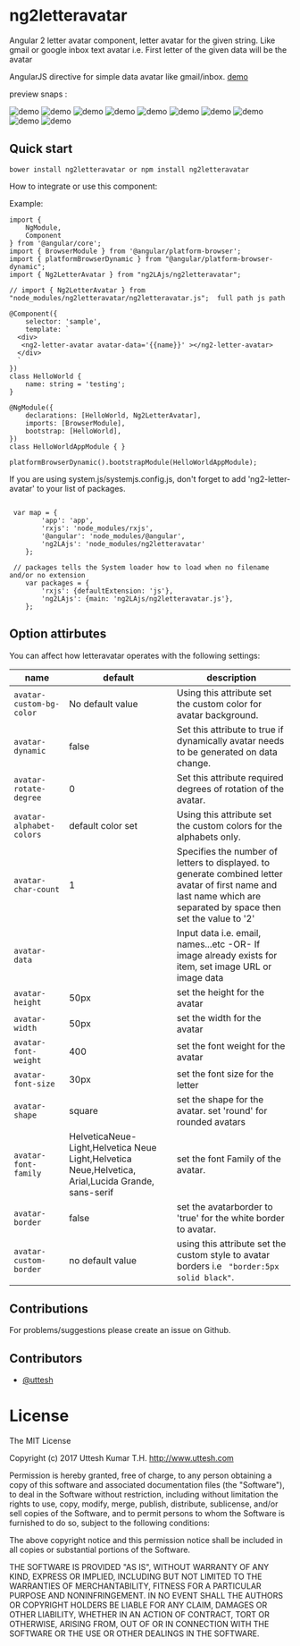 # ng2letteravatar
Angular 2 letter avatar component, letter avatar for the given string. Like gmail or google inbox text avatar i.e. First letter of the given data will be the avatar

AngularJS directive for simple data avatar like gmail/inbox. 
<a href="http://uttesh.github.io/ng2letteravatar/">demo</a>

 preview snaps :
 
![demo](https://raw.github.com/uttesh/ngletteravatar/master/demo/demo1.png)
![demo](https://raw.github.com/uttesh/ngletteravatar/master/demo/demo2.png)
![demo](https://raw.github.com/uttesh/ngletteravatar/master/demo/numbers.png)
![demo](https://raw.github.com/uttesh/ngletteravatar/master/demo/special_charaters.png)
![demo](https://raw.github.com/uttesh/ngletteravatar/master/demo/chinese.png)
![demo](https://raw.github.com/uttesh/ngletteravatar/master/demo/kannada.png)
![demo](https://raw.github.com/uttesh/ngletteravatar/master/demo/round_shape_digit_special.png)
![demo](https://raw.github.com/uttesh/ngletteravatar/master/demo/round_chinese_kannada.png)
![demo](https://raw.github.com/uttesh/ngletteravatar/master/demo/avatar_border1.png)
![demo](https://raw.github.com/uttesh/ngletteravatar/master/demo/avatar_border2.png)

## Quick start

```
bower install ng2letteravatar or npm install ng2letteravatar
```
How to integrate or use this component:

Example:

```
import {
    NgModule,
    Component
} from '@angular/core';
import { BrowserModule } from '@angular/platform-browser';
import { platformBrowserDynamic } from "@angular/platform-browser-dynamic";
import { Ng2LetterAvatar } from "ng2LAjs/ng2letteravatar";

// import { Ng2LetterAvatar } from "node_modules/ng2letteravatar/ng2letteravatar.js";  full path js path

@Component({
    selector: 'sample',
    template: `
  <div> 
   <ng2-letter-avatar avatar-data='{{name}}' ></ng2-letter-avatar>
  </div>
  `
})
class HelloWorld {
    name: string = 'testing';
}

@NgModule({
    declarations: [HelloWorld, Ng2LetterAvatar],
    imports: [BrowserModule],
    bootstrap: [HelloWorld],
})
class HelloWorldAppModule { }

platformBrowserDynamic().bootstrapModule(HelloWorldAppModule);

```

If you are using system.js/systemjs.config.js, don't forget to add 'ng2-letter-avatar' to your list of packages.

```

 var map = {
        'app': 'app',
        'rxjs': 'node_modules/rxjs',
        '@angular': 'node_modules/@angular',
        'ng2LAjs': 'node_modules/ng2letteravatar'
    };
	
 // packages tells the System loader how to load when no filename and/or no extension
    var packages = {
        'rxjs': {defaultExtension: 'js'},
        'ng2LAjs': {main: 'ng2LAjs/ng2letteravatar.js'},
    };
```

## Option attirbutes

You can affect how letteravatar operates with the following settings:

name | default | description
-----|---------|------------
`avatar-custom-bg-color` | No default value | Using this attribute set the custom color for avatar background.
`avatar-dynamic` | false | Set this attribute to true if dynamically avatar needs to be generated on data change.
`avatar-rotate-degree` | 0 | Set this attribute required degrees of rotation of the avatar.
`avatar-alphabet-colors` | default color set | Using this attribute set the custom colors for the alphabets only.
`avatar-char-count` | 1 | Specifies the number of letters to displayed. to generate combined letter avatar of first name and last name which are separated by space then set the value to '2'
`avatar-data` |  | Input data i.e. email, names...etc -OR- If image already exists for item, set image URL or image data
`avatar-height` | 50px | set the height for the avatar
`avatar-width` | 50px | set the width for the avatar
`avatar-font-weight` | 400 | set the font weight for the  avatar
`avatar-font-size` | 30px | set the font size for the letter
`avatar-shape` | square  | set the shape for the avatar. set 'round' for rounded avatars
`avatar-font-family` | HelveticaNeue-Light,Helvetica Neue Light,Helvetica Neue,Helvetica, Arial,Lucida Grande, sans-serif | set the font Family of the avatar.
`avatar-border` | false | set the avatarborder to 'true' for the white border to avatar.
`avatar-custom-border` | no default value | using this attribute set the custom style to avatar borders i.e <code> "border:5px solid black"</code>.

## Contributions

For problems/suggestions please create an issue on Github.

## Contributors

* [@uttesh](https://twitter.com/uttesh)

# License

The MIT License

Copyright (c) 2017 Uttesh Kumar T.H. http://www.uttesh.com

Permission is hereby granted, free of charge, to any person obtaining a copy of this software and associated documentation files (the "Software"), to deal in the Software without restriction, including without limitation the rights to use, copy, modify, merge, publish, distribute, sublicense, and/or sell copies of the Software, and to permit persons to whom the Software is furnished to do so, subject to the following conditions:

The above copyright notice and this permission notice shall be included in all copies or substantial portions of the Software.

THE SOFTWARE IS PROVIDED "AS IS", WITHOUT WARRANTY OF ANY KIND, EXPRESS OR IMPLIED, INCLUDING BUT NOT LIMITED TO THE WARRANTIES OF MERCHANTABILITY, FITNESS FOR A PARTICULAR PURPOSE AND NONINFRINGEMENT. IN NO EVENT SHALL THE AUTHORS OR COPYRIGHT HOLDERS BE LIABLE FOR ANY CLAIM, DAMAGES OR OTHER LIABILITY, WHETHER IN AN ACTION OF CONTRACT, TORT OR OTHERWISE, ARISING FROM, OUT OF OR IN CONNECTION WITH THE SOFTWARE OR THE USE OR OTHER DEALINGS IN THE SOFTWARE.


